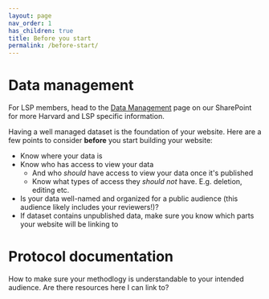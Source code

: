 ```yaml
---
layout: page
nav_order: 1
has_children: true
title: Before you start
permalink: /before-start/
---
```


# Data management

For LSP members, head to the [Data Management](https://hu.sharepoint.com/sites/HiTS/SitePages/Tidy-Data.aspx) page on our SharePoint for more Harvard and LSP specific information.

Having a well managed dataset is the foundation of your website. Here are a few points to consider **before** you start building your website:
* Know where your data is
* Know who has access to view your data
    * And who *should* have access to view your data once it's published
    * Know what types of access they *should not* have. E.g. deletion, editing etc.
* Is your data well-named and organized for a public audience (this audience likely includes your reviewers!)?
* If dataset contains unpublished data, make sure you know which parts your website will be linking to

# Protocol documentation

How to make sure your methodlogy is understandable to your intended audience.
Are there resources here I can link to?
